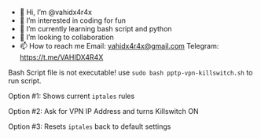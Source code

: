 - 👋 Hi, I’m @vahidx4r4x
- 👀 I’m interested in coding for fun
- 🌱 I’m currently learning bash script and python
- 💞️ I’m looking to collaboration
- 📫 How to reach me Email: vahidx4r4x@gmail.com Telegram: https://t.me/VAHIDX4R4X

<!---
vahidx4r4x/vahidx4r4x is a ✨ special ✨ repository because its `README.md` (this file) appears on your GitHub profile.
You can click the Preview link to take a look at your changes.
--->


Bash Script file is not executable! use `sudo bash pptp-vpn-killswitch.sh` to run script.

Option #1: Shows current `iptales` rules 

Option #2: Ask for VPN IP Address and turns Killswitch ON

Option #3: Resets `iptales` back to default settings
